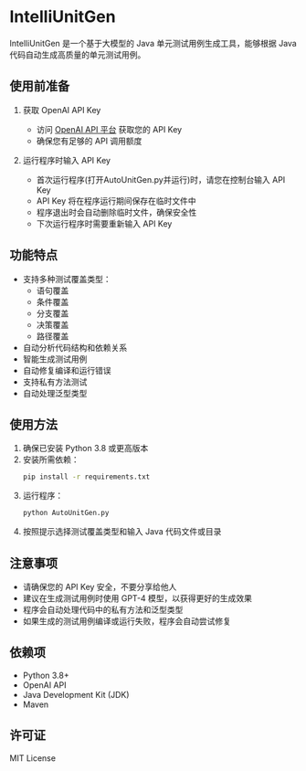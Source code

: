 # IntelliUnitGen

IntelliUnitGen 是一个基于大模型的 Java 单元测试用例生成工具，能够根据 Java 代码自动生成高质量的单元测试用例。

## 使用前准备

1. 获取 OpenAI API Key
   - 访问 [OpenAI API 平台](https://platform.openai.com/api-keys) 获取您的 API Key
   - 确保您有足够的 API 调用额度

2. 运行程序时输入 API Key
   - 首次运行程序(打开AutoUnitGen.py并运行)时，请您在控制台输入 API Key
   - API Key 将在程序运行期间保存在临时文件中
   - 程序退出时会自动删除临时文件，确保安全性
   - 下次运行程序时需要重新输入 API Key

## 功能特点

- 支持多种测试覆盖类型：
  - 语句覆盖
  - 条件覆盖
  - 分支覆盖
  - 决策覆盖
  - 路径覆盖
- 自动分析代码结构和依赖关系
- 智能生成测试用例
- 自动修复编译和运行错误
- 支持私有方法测试
- 自动处理泛型类型

## 使用方法

1. 确保已安装 Python 3.8 或更高版本
2. 安装所需依赖：
   ```bash
   pip install -r requirements.txt
   ```
3. 运行程序：
   ```bash
   python AutoUnitGen.py
   ```
4. 按照提示选择测试覆盖类型和输入 Java 代码文件或目录

## 注意事项

- 请确保您的 API Key 安全，不要分享给他人
- 建议在生成测试用例时使用 GPT-4 模型，以获得更好的生成效果
- 程序会自动处理代码中的私有方法和泛型类型
- 如果生成的测试用例编译或运行失败，程序会自动尝试修复

## 依赖项

- Python 3.8+
- OpenAI API
- Java Development Kit (JDK)
- Maven

## 许可证

MIT License 